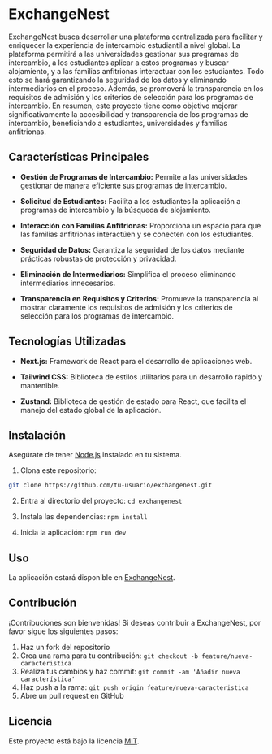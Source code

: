 # ExchangeNest

ExchangeNest busca desarrollar una plataforma centralizada para facilitar y enriquecer la experiencia de intercambio estudiantil a nivel global. La plataforma permitirá a las universidades gestionar sus programas de intercambio, a los estudiantes aplicar a estos programas y buscar alojamiento, y a las familias anfitrionas interactuar con los estudiantes. Todo esto se hará garantizando la seguridad de los datos y eliminando intermediarios en el proceso. Además, se promoverá la transparencia en los requisitos de admisión y los criterios de selección para los programas de intercambio. En resumen, este proyecto tiene como objetivo mejorar significativamente la accesibilidad y transparencia de los programas de intercambio, beneficiando a estudiantes, universidades y familias anfitrionas.

## Características Principales

- **Gestión de Programas de Intercambio:** Permite a las universidades gestionar de manera eficiente sus programas de intercambio.

- **Solicitud de Estudiantes:** Facilita a los estudiantes la aplicación a programas de intercambio y la búsqueda de alojamiento.

- **Interacción con Familias Anfitrionas:** Proporciona un espacio para que las familias anfitrionas interactúen y se conecten con los estudiantes.

- **Seguridad de Datos:** Garantiza la seguridad de los datos mediante prácticas robustas de protección y privacidad.

- **Eliminación de Intermediarios:** Simplifica el proceso eliminando intermediarios innecesarios.

- **Transparencia en Requisitos y Criterios:** Promueve la transparencia al mostrar claramente los requisitos de admisión y los criterios de selección para los programas de intercambio.

## Tecnologías Utilizadas

- **Next.js:** Framework de React para el desarrollo de aplicaciones web.

- **Tailwind CSS:** Biblioteca de estilos utilitarios para un desarrollo rápido y mantenible.

- **Zustand:** Biblioteca de gestión de estado para React, que facilita el manejo del estado global de la aplicación.

## Instalación

Asegúrate de tener [Node.js](https://nodejs.org/) instalado en tu sistema.

1. Clona este repositorio:

```bash
git clone https://github.com/tu-usuario/exchangenest.git
```

2. Entra al directorio del proyecto: ``` cd exchangenest ```

3. Instala las dependencias: ``` npm install ```

4. Inicia la aplicación: ``` npm run dev ```

## Uso

La aplicación estará disponible en [ExchangeNest](https://exchange-nest-front.vercel.app/).

## Contribución

¡Contribuciones son bienvenidas! Si deseas contribuir a ExchangeNest, por favor sigue los siguientes pasos:

1. Haz un fork del repositorio
2. Crea una rama para tu contribución: `git checkout -b feature/nueva-caracteristica`
3. Realiza tus cambios y haz commit: `git commit -am 'Añadir nueva característica'`
4. Haz push a la rama: `git push origin feature/nueva-caracteristica`
5. Abre un pull request en GitHub

## Licencia

Este proyecto está bajo la licencia [MIT](LICENSE).


